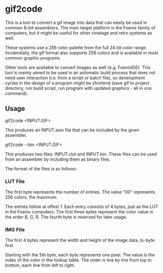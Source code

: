 # gif2code

This is a tool to convert a gif image into data that can easily be used in common 8-bit assemblers. The main target platform is the Foenix family of computers, but it might be useful for other vinatage and retro systems as well.

These systems use a 256 color palette from the full 24 bit color range. Incidentially, the gif format also supports 256 colors and is available in most common graphic programs.

Other tools are available to convert images as well (e.g. FoenixIDE). This tool is mainly aimed to be used in an automatic build process that does not need user interaction (i.e. from a script or batch file), so development cycles in the design of a program might be shortend (save gif to project directory, run build script, run program with updated graphics - all in one command).

## Usage

gif2code <INPUT.GIF>

This produces an INPUT.asm file that can be included by the given assembler.

gif2code --bin <INPUT.GIF>

This produces two files: INPUT.clut and INPUT.bin. These files can be used from an assembler by including them as binary files.

The format of the files is as follows:

### LUT File

The first byte represents the number of entries. The value "00" represents 256 colors, the maximum.

The entries follow at offest 1. Each entry consists of 4 bytes, just as the LUT in the Foenix computers:
The first three bytes represent the color value in the order B, G, R.
The fourth byte is reserved for later usage.

### IMG File

The first 4 bytes represent the width and height of the image data, lo-byte first.

Starting with the 5th byte, each byte represents one pixel. The value is the index of the color in the lookup table. The order is line by line from top to bottom, each line from left to right.




